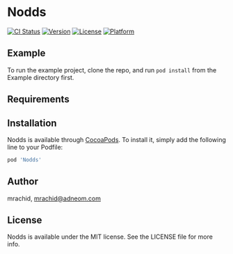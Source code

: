 # Nodds

[![CI Status](http://img.shields.io/travis/mrachid/Nodds.svg?style=flat)](https://travis-ci.org/mrachid/Nodds)
[![Version](https://img.shields.io/cocoapods/v/Nodds.svg?style=flat)](http://cocoapods.org/pods/Nodds)
[![License](https://img.shields.io/cocoapods/l/Nodds.svg?style=flat)](http://cocoapods.org/pods/Nodds)
[![Platform](https://img.shields.io/cocoapods/p/Nodds.svg?style=flat)](http://cocoapods.org/pods/Nodds)

## Example

To run the example project, clone the repo, and run `pod install` from the Example directory first.

## Requirements

## Installation

Nodds is available through [CocoaPods](http://cocoapods.org). To install
it, simply add the following line to your Podfile:

```ruby
pod 'Nodds'
```

## Author

mrachid, mrachid@adneom.com

## License

Nodds is available under the MIT license. See the LICENSE file for more info.
